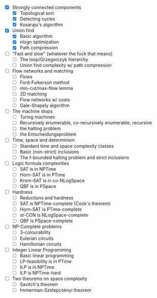 - [x] Strongly connected components
	- [x] Topological sort
	- [x] Detecting cycles
	- [x] Kosaraju's algorithm
- [x] Union find
	- [x] Basic algorithm
	- [x] nlogn optimization
	- [x] Path compression
- [ ] "Fast and slow" (whatever the fuck that means)
	- [ ] The loop/Grzegorczyk hierarchy
	- [ ] Union find complexity w/ path compression
- [ ] Flow networks and matching
	- [ ] Flows
	- [ ] Ford-Fulkerson method
	- [ ] min-cut/max-flow lemma
	- [ ] 2D matching
	- [ ] Flow networks w/ costs
	- [ ] Gale-Shapely algorithm
- [ ] The machine stops
	- [ ] Turing machines
	- [ ] Recursively enumerable, co-recursively enumerable, recursive
	- [ ] the halting problem
	- [ ] the Entscheidungsproblem
- [ ] Time, space and determinism
	- [ ] Standard time and space complexity classes
	- [ ] Basic (non-strict) inclusions
	- [ ] The f-bounded halting problem and strict inclusions
- [ ] Logic formula complexities
	- [ ] SAT is in NPTime
	- [ ] Horn-SAT is in PTime
	- [ ] Krom-SAT is in co-NLogSpace
	- [ ] QBF is in PSpace
- [ ] Hardness
	- [ ] Reductions and hardness
	- [ ] SAT is NPTime-complete (Cook's theorem)
	- [ ] Horn-SAT is PTime-complete
	- [ ] st-CON is NLogSpace-complete
	- [ ] QBF is PSpace-complete
- [ ] NP-Complete problems
	- [ ] 3-colourability
	- [ ] Eulerian circuits
	- [ ] Hamiltonian circuits
- [ ] Integer Linear Programming
	- [ ] Basic linear programming
	- [ ] LP-feasibility is in PTime
	- [ ] ILP is in NPTime
	- [ ] ILP is NPTime-hard
- [ ] Two theorems on space complexity
	- [ ] Savitch's theorem
	- [ ] Immerman-Szelepcsényi theorem